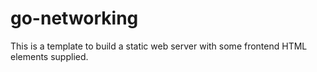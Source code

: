 # go-networking

This is a template to build a static web server with some frontend HTML elements supplied.

